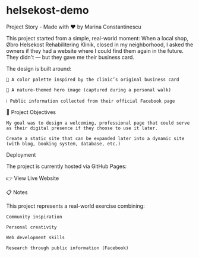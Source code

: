 # helsekost-demo
Project Story - Made with ❤️ by Marina Constantinescu

This project started from a simple, real-world moment:
When a local shop, Øbro Helsekost Rehabilitering Klinik, closed in my neighborhood, I asked the owners if they had a website where I could find them again in the future.
They didn't — but they gave me their business card.

The design is built around:

    🎨 A color palette inspired by the clinic’s original business card

    📸 A nature-themed hero image (captured during a personal walk)

    ℹ️ Public information collected from their official Facebook page

🎯 Project Objectives

    My goal was to design a welcoming, professional page that could serve as their digital presence if they choose to use it later.
    
    Create a static site that can be expanded later into a dynamic site (with blog, booking system, database, etc.)

Deployment

The project is currently hosted via GitHub Pages:

👉 View Live Website

📋 Notes

This project represents a real-world exercise combining:

    Community inspiration

    Personal creativity

    Web development skills

    Research through public information (Facebook)
    

